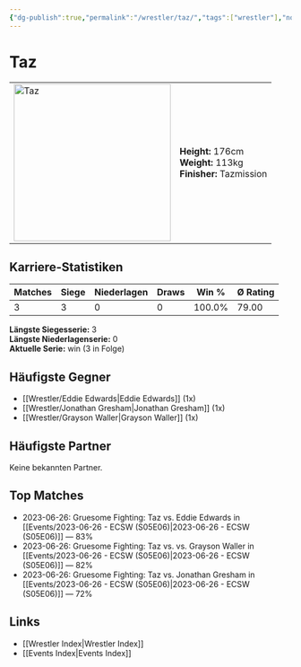 ```yaml
---
{"dg-publish":true,"permalink":"/wrestler/taz/","tags":["wrestler"],"noteIcon":"","created":"2025-08-11T09:33:21.263+02:00"}
---
```



# Taz

<table>
<tr>
<td><img src="Taz.png" width="280" alt="Taz"></td>
<td>
<b>Height:</b> 176cm<br>
<b>Weight:</b> 113kg<br>
<b>Finisher:</b> Tazmission<br>
</td>
</tr>
</table>

## Karriere-Statistiken

| Matches | Siege | Niederlagen | Draws | Win % | Ø Rating |
|---------|-------|-------------|-------|-------|-----------|
| 3 | 3 | 0 | 0 | 100.0% | 79.00 |

**Längste Siegesserie:** 3<br>**Längste Niederlagenserie:** 0<br>**Aktuelle Serie:** win (3 in Folge)


## Häufigste Gegner
- [[Wrestler/Eddie Edwards\|Eddie Edwards]] (1x)
- [[Wrestler/Jonathan Gresham\|Jonathan Gresham]] (1x)
- [[Wrestler/Grayson Waller\|Grayson Waller]] (1x)

## Häufigste Partner
Keine bekannten Partner.

## Top Matches
- 2023-06-26: Gruesome Fighting: Taz vs. Eddie Edwards in [[Events/2023-06-26 - ECSW (S05E06)\|2023-06-26 - ECSW (S05E06)]] — 83%
- 2023-06-26: Gruesome Fighting: Taz vs.  vs. Grayson Waller in [[Events/2023-06-26 - ECSW (S05E06)\|2023-06-26 - ECSW (S05E06)]] — 82%
- 2023-06-26: Gruesome Fighting: Taz vs. Jonathan Gresham in [[Events/2023-06-26 - ECSW (S05E06)\|2023-06-26 - ECSW (S05E06)]] — 72%

## Links
- [[Wrestler Index\|Wrestler Index]]
- [[Events Index\|Events Index]]
